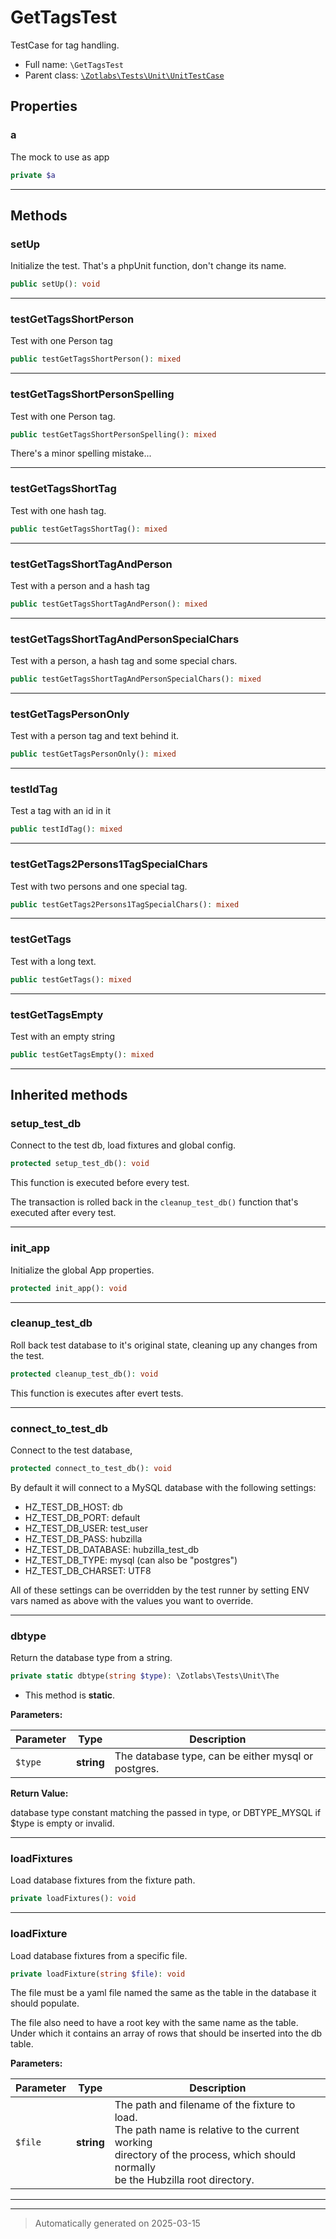
# GetTagsTest

TestCase for tag handling.



* Full name: `\GetTagsTest`
* Parent class: [`\Zotlabs\Tests\Unit\UnitTestCase`](./Zotlabs/Tests/Unit/UnitTestCase.md)



## Properties


### a

The mock to use as app

```php
private $a
```






***

## Methods


### setUp

Initialize the test. That's a phpUnit function,
don't change its name.

```php
public setUp(): void
```












***

### testGetTagsShortPerson

Test with one Person tag

```php
public testGetTagsShortPerson(): mixed
```












***

### testGetTagsShortPersonSpelling

Test with one Person tag.

```php
public testGetTagsShortPersonSpelling(): mixed
```

There's a minor spelling mistake...










***

### testGetTagsShortTag

Test with one hash tag.

```php
public testGetTagsShortTag(): mixed
```












***

### testGetTagsShortTagAndPerson

Test with a person and a hash tag

```php
public testGetTagsShortTagAndPerson(): mixed
```












***

### testGetTagsShortTagAndPersonSpecialChars

Test with a person, a hash tag and some special chars.

```php
public testGetTagsShortTagAndPersonSpecialChars(): mixed
```












***

### testGetTagsPersonOnly

Test with a person tag and text behind it.

```php
public testGetTagsPersonOnly(): mixed
```












***

### testIdTag

Test a tag with an id in it

```php
public testIdTag(): mixed
```












***

### testGetTags2Persons1TagSpecialChars

Test with two persons and one special tag.

```php
public testGetTags2Persons1TagSpecialChars(): mixed
```












***

### testGetTags

Test with a long text.

```php
public testGetTags(): mixed
```












***

### testGetTagsEmpty

Test with an empty string

```php
public testGetTagsEmpty(): mixed
```












***


## Inherited methods


### setup_test_db

Connect to the test db, load fixtures and global config.

```php
protected setup_test_db(): void
```

This function is executed before every test.

The transaction is rolled back in the `cleanup_test_db()` function
that's executed after every test.










***

### init_app

Initialize the global App properties.

```php
protected init_app(): void
```












***

### cleanup_test_db

Roll back test database to it's original state, cleaning up
any changes from the test.

```php
protected cleanup_test_db(): void
```

This function is executes after evert tests.










***

### connect_to_test_db

Connect to the test database,

```php
protected connect_to_test_db(): void
```

By default it will connect to a MySQL database with the following settings:

  - HZ_TEST_DB_HOST: db
  - HZ_TEST_DB_PORT: default
  - HZ_TEST_DB_USER: test_user
  - HZ_TEST_DB_PASS: hubzilla
  - HZ_TEST_DB_DATABASE: hubzilla_test_db
  - HZ_TEST_DB_TYPE: mysql (can also be "postgres")
  - HZ_TEST_DB_CHARSET: UTF8

All of these settings can be overridden by the test runner by setting ENV vars
named as above with the values you want to override.










***

### dbtype

Return the database type from a string.

```php
private static dbtype(string $type): \Zotlabs\Tests\Unit\The
```



* This method is **static**.




**Parameters:**

| Parameter | Type | Description |
|-----------|------|-------------|
| `$type` | **string** | The database type, can be either mysql or postgres. |


**Return Value:**

database type constant matching the passed in type, or DBTYPE_MYSQL
if $type is empty or invalid.




***

### loadFixtures

Load database fixtures from the fixture path.

```php
private loadFixtures(): void
```












***

### loadFixture

Load database fixtures from a specific file.

```php
private loadFixture(string $file): void
```

The file must be a yaml file named the same as the table in the database
it should populate.

The file also need to have a root key with the same name as the table.
Under which it contains an array of rows that should be inserted into
the db table.






**Parameters:**

| Parameter | Type | Description |
|-----------|------|-------------|
| `$file` | **string** | The path and filename of the fixture to load.<br />The path name is relative to the current working<br />directory of the process, which should normally<br />be the Hubzilla root directory. |





***


***
> Automatically generated on 2025-03-15

